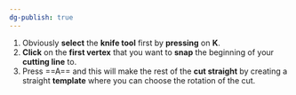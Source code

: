 ```yaml
---
dg-publish: true
---
```

1. Obviously **select** the **knife tool** first by **pressing** on **K**.
2. **Click** on the **first vertex** that you want to **snap** the beginning of your **cutting line** to.
3. Press ==A== and this will make the rest of the **cut straight** by creating a straight **template** where you can choose the rotation of the cut.